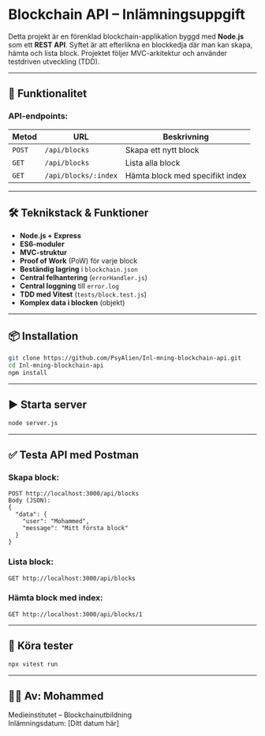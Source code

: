 # Blockchain API – Inlämningsuppgift

Detta projekt är en förenklad blockchain-applikation byggd med **Node.js** som ett **REST API**. Syftet är att efterlikna en blockkedja där man kan skapa, hämta och lista block. Projektet följer MVC-arkitektur och använder testdriven utveckling (TDD).

---

## 🧪 Funktionalitet

### API-endpoints:
| Metod | URL | Beskrivning |
|-------|-----|-------------|
| `POST` | `/api/blocks` | Skapa ett nytt block |
| `GET` | `/api/blocks` | Lista alla block |
| `GET` | `/api/blocks/:index` | Hämta block med specifikt index |

---

## 🛠 Teknikstack & Funktioner

- **Node.js + Express**
- **ES6-moduler**
- **MVC-struktur**
- **Proof of Work** (PoW) för varje block
- **Beständig lagring** i `blockchain.json`
- **Central felhantering** (`errorHandler.js`)
- **Central loggning** till `error.log`
- **TDD med Vitest** (`tests/block.test.js`)
- **Komplex data i blocken** (objekt)

---

## 📦 Installation

```bash
git clone https://github.com/PsyAlien/Inl-mning-blockchain-api.git
cd Inl-mning-blockchain-api
npm install
```

---

## ▶️ Starta server

```bash
node server.js
```

---

## ✅ Testa API med Postman

### Skapa block:
```http
POST http://localhost:3000/api/blocks
Body (JSON):
{
  "data": {
    "user": "Mohammed",
    "message": "Mitt första block"
  }
}
```

### Lista block:
```http
GET http://localhost:3000/api/blocks
```

### Hämta block med index:
```http
GET http://localhost:3000/api/blocks/1
```

---

## 🧪 Köra tester

```bash
npx vitest run
```

---

## 👨‍💻 Av: Mohammed  
Medieinstitutet – Blockchainutbildning  
Inlämningsdatum: [Ditt datum här]

